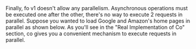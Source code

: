 <br><br><br><br>

Finally, fo v1 doesn't allow any parallelism. Asynchronous operations must
be executed one after the other, there's no way to execute 2 requests in
parallel. Suppose you wanted to load Google and Amazon's home pages in parallel
as shown below. As you'll see in the "Real Implementation of Co" section,
co gives you a convenient mechanism to execute requests in
parallel.
